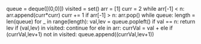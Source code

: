 queue = deque([(0,0)])
visited = set()
arr = [1]
curr = 2
while arr[-1] < n:
arr.append(curr*curr)
curr += 1
if arr[-1] > n:
arr.pop()
while queue:
length = len(queue)
for _ in range(length):
val,lev = queue.popleft()
if val == n:
return lev
if (val,lev) in visited:
continue
for ele in arr:
currVal = val + ele
if (currVal,lev+1) not in visited:
queue.append((currVal,lev+1))